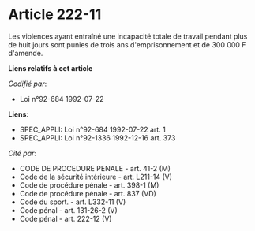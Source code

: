 # Article 222-11

Les violences ayant entraîné une incapacité totale de travail pendant plus de huit jours sont punies de trois ans
d'emprisonnement et de 300 000 F d'amende.

**Liens relatifs à cet article**

_Codifié par_:

  - Loi n°92-684 1992-07-22

**Liens**:

  - SPEC_APPLI: Loi n°92-684 1992-07-22 art. 1
  - SPEC_APPLI: Loi n°92-1336 1992-12-16 art. 373

_Cité par_:

  - CODE DE PROCEDURE PENALE - art. 41-2 (M)
  - Code de la sécurité intérieure - art. L211-14 (V)
  - Code de procédure pénale - art. 398-1 (M)
  - Code de procédure pénale - art. 837 (VD)
  - Code du sport. - art. L332-11 (V)
  - Code pénal - art. 131-26-2 (V)
  - Code pénal - art. 222-12 (V)
